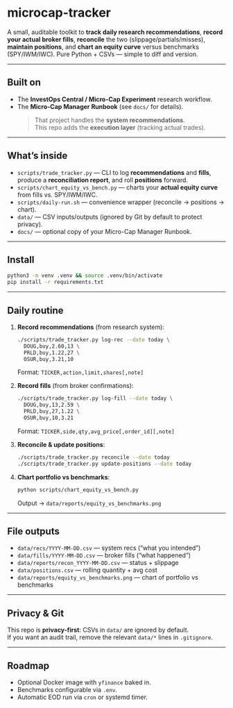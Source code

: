 # microcap-tracker

A small, auditable toolkit to **track daily research recommendations**, **record your actual broker fills**, **reconcile** the two (slippage/partials/misses), **maintain positions**, and **chart an equity curve** versus benchmarks (SPY/IWM/IWC). Pure Python + CSVs — simple to diff and version.

---

## Built on
- The **InvestOps Central / Micro-Cap Experiment** research workflow.
- The **Micro-Cap Manager Runbook** (see `docs/` for details).  
  > That project handles the **system recommendations**.  
  > This repo adds the **execution layer** (tracking actual trades).

---

## What’s inside
- `scripts/trade_tracker.py` — CLI to log **recommendations** and **fills**, produce a **reconciliation report**, and roll **positions** forward.
- `scripts/chart_equity_vs_bench.py` — charts your **actual equity curve** from fills vs. SPY/IWM/IWC.
- `scripts/daily-run.sh` — convenience wrapper (reconcile → positions → chart).
- `data/` — CSV inputs/outputs (ignored by Git by default to protect privacy).
- `docs/` — optional copy of your Micro-Cap Manager Runbook.

---

## Install
```bash
python3 -m venv .venv && source .venv/bin/activate
pip install -r requirements.txt
```

---

## Daily routine
1. **Record recommendations** (from research system):
   ```bash
   ./scripts/trade_tracker.py log-rec --date today \
     DOUG,buy,2.60,13 \
     PRLD,buy,1.22,27 \
     OSUR,buy,3.21,10
   ```
   Format: `TICKER,action,limit,shares[,note]`

2. **Record fills** (from broker confirmations):
   ```bash
   ./scripts/trade_tracker.py log-fill --date today \
     DOUG,buy,13,2.59 \
     PRLD,buy,27,1.22 \
     OSUR,buy,10,3.21
   ```
   Format: `TICKER,side,qty,avg_price[,order_id][,note]`

3. **Reconcile & update positions**:
   ```bash
   ./scripts/trade_tracker.py reconcile --date today
   ./scripts/trade_tracker.py update-positions --date today
   ```

4. **Chart portfolio vs benchmarks**:
   ```bash
   python scripts/chart_equity_vs_bench.py
   ```
   Output → `data/reports/equity_vs_benchmarks.png`

---

## File outputs
- `data/recs/YYYY-MM-DD.csv` — system recs (“what you intended”)
- `data/fills/YYYY-MM-DD.csv` — broker fills (“what happened”)
- `data/reports/recon_YYYY-MM-DD.csv` — status + slippage
- `data/positions.csv` — rolling quantity + avg cost
- `data/reports/equity_vs_benchmarks.png` — chart of portfolio vs benchmarks

---

## Privacy & Git
This repo is **privacy-first**: CSVs in `data/` are ignored by default.  
If you want an audit trail, remove the relevant `data/*` lines in `.gitignore`.

---

## Roadmap
- Optional Docker image with `yfinance` baked in.
- Benchmarks configurable via `.env`.
- Automatic EOD run via `cron` or systemd timer.
